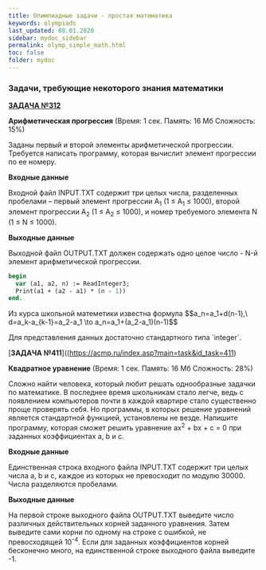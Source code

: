 ```yaml
---
title: Олимпиадные задачи - простая математика
keywords: olympiads
last_updated: 08.01.2020
sidebar: mydoc_sidebar
permalink: olymp_simple_math.html
toc: false
folder: mydoc
---
```


<script src="//i.upmath.me/latex.js"></script> 

### Задачи, требующие некоторого знания математики

[**ЗАДАЧА №312**](https://acmp.ru/index.asp?main=task&id_task=312)   
	
**Арифметическая прогрессия** (Время: 1 сек. Память: 16 Мб Сложность: 15%)

Заданы первый и второй элементы арифметической прогрессии. Требуется написать программу, которая вычислит элемент прогрессии по ее номеру.

**Входные данные**

Входной файл INPUT.TXT содержит три целых числа, разделенных пробелами – первый элемент прогрессии A<sub>1</sub> (1 ≤ A<sub>1</sub> ≤ 1000), второй элемент прогрессии A<sub>2</sub> (1 ≤ A<sub>2</sub> ≤ 1000), и номер требуемого элемента N (1 ≤ N ≤ 1000).

**Выходные данные**

Выходной файл OUTPUT.TXT должен содержать одно целое число - N-й элемент арифметической прогрессии.

```pascal
begin
  var (a1, a2, n) := ReadInteger3;
  Print(a1 + (a2 - a1) * (n - 1))
end.
```

<p>Из курса школьной матеметики известна формула
$$a_n=a_1+d(n-1),\ d=a_k-a_{k-1}=a_2-a_1 \to a_n=a_1+(a_2-a_1)(n-1)$$</p>
Для представления данных достаточно стандартного типа `integer`.

[**ЗАДАЧА №411**]((https://acmp.ru/index.asp?main=task&id_task=411) 		
	
**Квадратное уравнение** (Время: 1 сек. Память: 16 Мб Сложность: 28%)

Сложно найти человека, который любит решать однообразные задачки по математике. В последнее время школьникам стало легче, ведь с появлением компьютеров почти в каждой квартире стало существенно проще проверять себя. Но программы, в которых решение уравнений является стандартной функцией, установлены не везде. Напишите программу, которая сможет решить уравнение 
ax<sup>2</sup> + bx + c = 0 при заданных коэффициентах a, b и c.

**Входные данные**

Единственная строка входного файла INPUT.TXT содержит три целых числа a, b и c, каждое из которых не превосходит по модулю 30000. Числа разделяются пробелами.

**Выходные данные**

На первой строке выходного файла OUTPUT.TXT выведите число различных действительных корней заданного уравнения. Затем выведите сами корни по одному на строке с ошибкой, не превосходящей 10<sup>-4</sup>. Если для заданных коэффициентов корней бесконечно много, на единственной строке выходного файла выведите -1.

